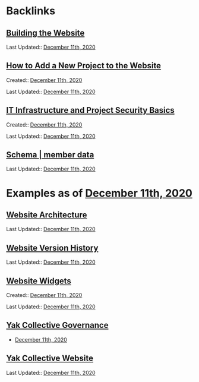 
# Backlinks
## [Building the Website](<Building the Website.md>)
Last Updated:: [December 11th, 2020](<December 11th, 2020.md>)

## [How to Add a New Project to the Website](<How to Add a New Project to the Website.md>)
Created:: [December 11th, 2020](<December 11th, 2020.md>)

Last Updated:: [December 11th, 2020](<December 11th, 2020.md>)

## [IT Infrastructure and Project Security Basics](<IT Infrastructure and Project Security Basics.md>)
Created:: [December 11th, 2020](<December 11th, 2020.md>)

Last Updated:: [December 11th, 2020](<December 11th, 2020.md>)

## [Schema | member data](<Schema | member data.md>)
Last Updated:: [December 11th, 2020](<December 11th, 2020.md>)

# Examples as of [December 11th, 2020](<December 11th, 2020.md>)

## [Website Architecture](<Website Architecture.md>)
Last Updated:: [December 11th, 2020](<December 11th, 2020.md>)

## [Website Version History](<Website Version History.md>)
Last Updated:: [December 11th, 2020](<December 11th, 2020.md>)

## [Website Widgets](<Website Widgets.md>)
Created:: [December 11th, 2020](<December 11th, 2020.md>)

Last Updated:: [December 11th, 2020](<December 11th, 2020.md>)

## [Yak Collective Governance](<Yak Collective Governance.md>)
- [December 11th, 2020](<December 11th, 2020.md>)

## [Yak Collective Website](<Yak Collective Website.md>)
Last Updated:: [December 11th, 2020](<December 11th, 2020.md>)


